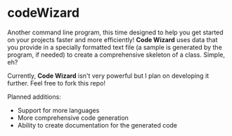 codeWizard
==========

Another command line program, this time designed to help you get started on your projects faster and more efficiently! 
**Code Wizard** uses data that you provide in a specially formatted text file (a sample is generated by the program, if needed) 
to create a comprehensive skeleton of a class. Simple, eh?

Currently, **Code Wizard** isn't very powerful but I plan on developing it further. Feel free to fork this repo!

Planned additions:

*   Support for more languages
*   More comprehensive code generation
*   Ability to create documentation for the generated code
